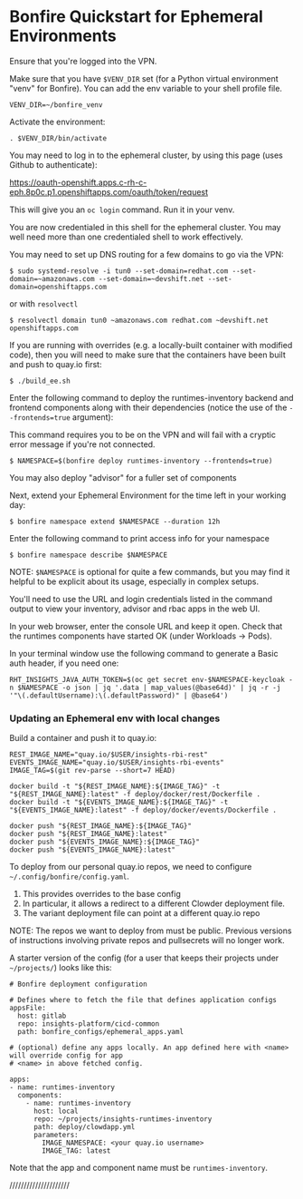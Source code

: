 # Bonfire Quickstart for Ephemeral Environments

Ensure that you're logged into the VPN.

Make sure that you have `$VENV_DIR` set (for a Python virtual environment "venv" for Bonfire).
You can add the env variable to your shell profile file.

```
VENV_DIR=~/bonfire_venv
```

Activate the environment:

```
. $VENV_DIR/bin/activate
```

You may need to log in to the ephemeral cluster, by using this page (uses Github to authenticate):

https://oauth-openshift.apps.c-rh-c-eph.8p0c.p1.openshiftapps.com/oauth/token/request

This will give you an `oc login` command. Run it in your venv.

You are now credentialed in this shell for the ephemeral cluster.
You may well need more than one credentialed shell to work effectively.

You may need to set up DNS routing for a few domains to go via the VPN:

```
$ sudo systemd-resolve -i tun0 --set-domain=redhat.com --set-domain=~amazonaws.com --set-domain=~devshift.net --set-domain=openshiftapps.com
```

or with `resolvectl`

```
$ resolvectl domain tun0 ~amazonaws.com redhat.com ~devshift.net openshiftapps.com
```

If you are running with overrides (e.g. a locally-built container with modified code), then you will need to make sure that the containers have been built and push to quay.io first:

```
$ ./build_ee.sh
```

Enter the following command to deploy the runtimes-inventory backend and frontend components along with their dependencies (notice the use of the `--frontends=true` argument):

This command requires you to be on the VPN and will fail with a cryptic error message if you're not connected.

```
$ NAMESPACE=$(bonfire deploy runtimes-inventory --frontends=true)
```

You may also deploy "advisor" for a fuller set of components

Next, extend your Ephemeral Environment for the time left in your working day:

```
$ bonfire namespace extend $NAMESPACE --duration 12h
```

Enter the following command to print access info for your namespace

```
$ bonfire namespace describe $NAMESPACE
```

NOTE: `$NAMESPACE` is optional for quite a few commands, but you may find it helpful to be explicit about its usage, especially in complex setups.

You'll need to use the URL and login credentials listed in the command output to view your inventory, advisor and rbac apps in the web UI.

In your web browser, enter the console URL and keep it open. Check that the runtimes components have started OK (under Workloads -> Pods).

In your terminal window use the following command to generate a Basic auth header, if you need one:

```
RHT_INSIGHTS_JAVA_AUTH_TOKEN=$(oc get secret env-$NAMESPACE-keycloak -n $NAMESPACE -o json | jq '.data | map_values(@base64d)' | jq -r -j '"\(.defaultUsername):\(.defaultPassword)" | @base64')
```

### Updating an Ephemeral env with local changes

Build a container and push it to quay.io:

```
REST_IMAGE_NAME="quay.io/$USER/insights-rbi-rest"
EVENTS_IMAGE_NAME="quay.io/$USER/insights-rbi-events"
IMAGE_TAG=$(git rev-parse --short=7 HEAD)

docker build -t "${REST_IMAGE_NAME}:${IMAGE_TAG}" -t "${REST_IMAGE_NAME}:latest" -f deploy/docker/rest/Dockerfile .
docker build -t "${EVENTS_IMAGE_NAME}:${IMAGE_TAG}" -t "${EVENTS_IMAGE_NAME}:latest" -f deploy/docker/events/Dockerfile .

docker push "${REST_IMAGE_NAME}:${IMAGE_TAG}"
docker push "${REST_IMAGE_NAME}:latest"
docker push "${EVENTS_IMAGE_NAME}:${IMAGE_TAG}"
docker push "${EVENTS_IMAGE_NAME}:latest"
```

To deploy from our personal quay.io repos, we need to configure `~/.config/bonfire/config.yaml`.

1. This provides overrides to the base config
2. In particular, it allows a redirect to a different Clowder deployment file.
3. The variant deployment file can point at a different quay.io repo

NOTE: The repos we want to deploy from must be public. Previous versions of instructions involving private repos and pullsecrets will no longer work.

A starter version of the config (for a user that keeps their projects under `~/projects/`) looks like this:

```
# Bonfire deployment configuration

# Defines where to fetch the file that defines application configs
appsFile:
  host: gitlab
  repo: insights-platform/cicd-common
  path: bonfire_configs/ephemeral_apps.yaml

# (optional) define any apps locally. An app defined here with <name> will override config for app
# <name> in above fetched config.

apps:
- name: runtimes-inventory
  components:
    - name: runtimes-inventory
      host: local
      repo: ~/projects/insights-runtimes-inventory
      path: deploy/clowdapp.yml
      parameters:
        IMAGE_NAMESPACE: <your quay.io username>
        IMAGE_TAG: latest
```

Note that the app and component name must be `runtimes-inventory`.

/////////////////////

